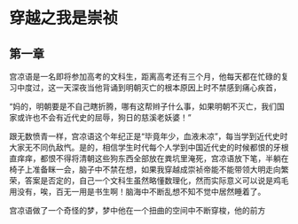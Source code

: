 # 穿越之我是崇祯

## 第一章

宫凉语是一名即将参加高考的文科生，距离高考还有三个月，他每天都在忙碌的复习中度过，这一天深夜当他背诵到明朝灭亡的根本原因上时不禁感到痛心疾首，

“妈的，明朝要是不自己瞎折腾，哪有这帮辫子什么事，如果明朝不灭亡，我们国家或许也不会有近代史的屈辱，狗日的慈溪老妖婆！”

跟无数愤青一样，宫凉语这个年纪正是“毕竟年少，血液未凉”，每当学到近代史时大家无不同仇敌忾。是的，相信学生时代每个人学到中国近代史的时候都恨的牙根直痒痒，都恨不得将清朝这些狗东西全部放在粪坑里淹死，宫凉语放下笔，半躺在椅子上准备眯一会，脑子中不禁在想，如果我穿越成崇祯帝能不能带领大明走向繁荣，答案是否定的，自己一个文科生虽然略懂数理化，然而实际意义可以说是鸡毛用没有，唉，百无一用是书生啊！脑海中不断乱想不知不觉中居然睡着了。

宫凉语做了一个奇怪的梦，梦中他在一个扭曲的空间中不断穿梭，他的前方



